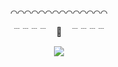<p align="center">  
⌒⌒⌒⌒⌒⌒⌒⌒⌒⌒⌒⌒⌒⌒
<p align="center">  
﹉﹉﹉﹉　🩷　﹉﹉﹉﹉
<p align="center">  
<img src="https://spotify-github-profile.kittinanx.com/api/view?uid=31mplrsixynas3fsmo36kckq5s4y&cover_image=true&theme=natemoo-re&show_offline=false&background_color=121212&interchange=false&bar_color=FECFD8&bar_color_cover=false)]" />
